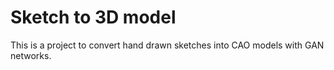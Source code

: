 # Sketch to 3D model
This is a project to convert hand drawn sketches into CAO models with GAN networks.
